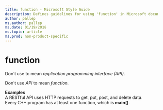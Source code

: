 ```yaml
---
title: function - Microsoft Style Guide
description: Defines guidelines for using 'function' in Microsoft documents, and provides usage examples.
author: pallep
ms.author: pallep
ms.date: 01/19/2018
ms.topic: article
ms.prod: non-product-specific
---
```


# function

Don't use to mean *application programming interface (API)*. 

Don't use *API* to mean *function*. 

**Examples**  
A RESTful API uses HTTP requests to get, put, post, and delete data.  
Every C++ program has at least one function, which is **main()**.
